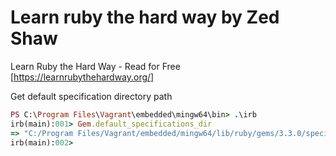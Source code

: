 # Learn ruby the hard way by Zed Shaw

Learn Ruby the Hard Way - Read for Free [https://learnrubythehardway.org/]


Get default specification directory path 
```ruby
PS C:\Program Files\Vagrant\embedded\mingw64\bin> .\irb
irb(main):001> Gem.default_specifications_dir
=> "C:/Program Files/Vagrant/embedded/mingw64/lib/ruby/gems/3.3.0/specifications/default"
irb(main):002>
```
